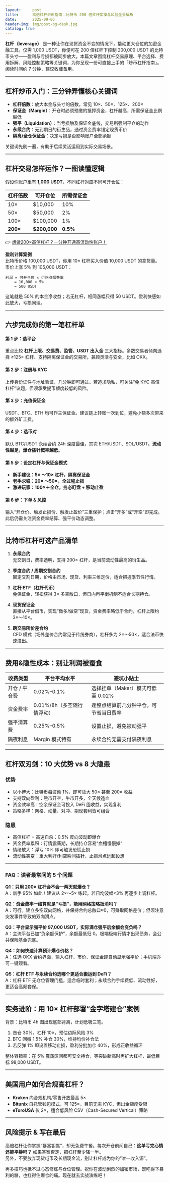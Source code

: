 ```yaml
---
layout:     post
title:      高倍杠杆炒币指南：比特币 200 倍杠杆实操与风险全景解析
date:       2025-09-05
header-img: img/post-bg-desk.jpg
catalog: true
---
```


**杠杆（leverage）** 是一种让你在现货资金不变的情况下，撬动更大仓位的加密金融工具。仅需 1,000 USDT，你便可在 200 倍杠杆下控制 200,000 USDT 的比特币头寸——盈利与亏损都被同步放大。本篇文章围绕杠杆交易原理、平台选择、费用拆解、风险控制策略等关键词，为你呈现一份可直接上手的「炒币杠杆指南」。阅读时间约 7 分钟，建议收藏备用。

---

## 杠杆炒币入门：三分钟弄懂核心关键词

- **杠杆倍数**：放大本金与头寸的倍数，常见 10×、50×、125×、200×  
- **保证金（Margin）**：开仓时必须预缴的抵押资金，杠杆越高，所需保证金比例越低  
- **强平（Liquidation）**：当亏损触及保证金底线，交易所强制平仓的动作  
- **永续合约**：无到期日的衍生品，通过资金费率锚定现货币价  
- **隔离/全仓保证金**：决定亏损是否影响账户全部余额

关键词先刷一遍，有助于后续灵活运用到实际交易场景。

---

## 杠杆交易怎样运作？一图读懂逻辑

假设你账户里有 **1,000 USDT**，不同杠杆对应不同可开仓位：

| 杠杆倍数 | 可开仓位 | 所需保证金 |
|---------|-----------|------------|
| 10×     | $10,000   | 10%        |
| 50×     | $50,000   | 2%         |
| 100×    | $100,000  | 1%         |
| **200×**| **$200,000**| **0.5%** |

👉 [想做200×高倍杠杆？一分钟开通高流动性账户！](https://okxdog.com/)

**盈利计算案例**  
比特币价格 100,000 USDT，你用 10× 杠杆买入价值 10,000 USDT 的拿货量。币价上涨 5% 到 105,000 USDT：

```
利润 = 可开仓位 × 价格涨幅费率
    = 10,000 × 5%
    = 500 USDT
```

这笔就是 50% 的本金净收益；若无杠杆，相同涨幅只得 50 USDT。盈利快感如此放大，亏损同理。

---

## 六步完成你的第一笔杠杆单

#### 第 1 步：选平台
重点比较 **杠杆上限、交易费、监管、USDT 出入金** 三大指标。多数交易者倾向选择 ≥125× 杠杆、支持隔离保证金的交易所，兼顾灵活与安全，比如 OKX。

#### 第 2 步：注册与 KYC
上传身份证件与地址验证，几分钟即可通过。若追求隐私，可关注“免 KYC 高倍杠杆”议题，但须承受提币额度较低的风险。

#### 第 3 步：充值保证金
USDT、BTC、ETH 均可作主保证金。建议链上转账一次到位，避免小额多次带来的额外矿工费。

#### 第 4 步：选币对
默认 BTC/USDT 永续合约 24h 深度最佳，其次 ETH/USDT、SOL/USDT。**流动性越足，爆仓插针概率越低**。

#### 第 5 步：设定杠杆与保证金模式
- **新手建议：5× ～10× 杠杆，隔离保证金**  
- **老手求稳：20× ～50×，全过程止损**  
- **激进玩家：100×＋全仓，务必盯盘 + 移动止盈**

#### 第 6 步：下单 & 风控
输入“开仓价、触发止损价、触发止盈价”三重保护；点击“开多”或“开空”即完成。此后仍需关注资金费率结算、强平价动态调整。

---

## 比特币杠杆可选产品清单

1. **永续合约**  
   无交割日，费率透明，支持 200× 杠杆，是当前流动性最高的衍生品。

2. **季度合约 / 周期交割合约**  
   固定交割日期，价格由市场、现货、利率三维定价，适合把握季节性行情。

3. **杠杆 ETF（杠杆代币）**  
   免保证金，轻松获得 3× 多空敞口，但日内再平衡机制不适合长期持仓。

4. **现货保证金**  
   直接从平台借币，实现“做多/做空”现货，资金费率略低于合约，杠杆上限约 3×～10×。

5. **跨交易所价差合约**  
   CFD 模式（场外差价合约常见于传统券商），杠杆多为 2×～50×，适合法币快速进出。

---

## 费用&隐性成本：别让利润被蚕食

| 收费类型 | 平台平均水平 | 避坑小贴士 |
|----------|--------------|------------|
| 开仓 / 平仓费 | 0.02%–0.1% | 选择挂单（Maker）模式可低至 0.02% |
| 资金费率 | 0.01%/8h（多空随行情浮动） | 逢整点结算前几分钟平仓，可节省当日费率 |
| 强平清算费 | 0.25%–0.5% | 设置止损，避免被动强平 |
| 隔夜利息 | Margin 模式特有 | 永续合约无需支付隔夜利息 |

---

## 杠杆双刃剑：10 大优势 vs 8 大隐患

### 优势
- 以小博大：比特币每波动 1%，即可放大 50× 甚至 200× 收益  
- 支持双向盈利：熊市开空，牛市开多，全天候造血  
- 资金效率高：空余保证金可投入 DeFi 囤收益，实现复利  
- 策略多样：网格、动量、对冲、期现套利皆可组合  

### 隐患
- 高倍杠杆 = 高速自杀：0.5% 反向波动即爆仓  
- 资金费率累积：行情震荡期，长期持仓容易“血槽慢慢掉”  
- 情绪放大：浮亏 10% 即可触发恐慌止损  
- 流动性突变：重大利好/利空瞬间插针，止损滑点远超设想  

---

### FAQ：读者最常问的 5 个问题

**Q1：只用 200× 杠杆会不会一两天就爆仓？**  
A：新手 95% 如此！建议从 2×～5× 练起，若日均波幅<3% 再逐步上调杠杆。

**Q2：资金费率一结算就是“亏损”，能用网格策略抵消吗？**  
A：可行。建立多空双向网格，并保持合约总敞口≈0，可赚取网格差价；但须注意突发事件导致的双向滑点。

**Q3：平台显示强平价 97,000 USDT，实际满仓强平后余额会变负吗？**  
A：主流平台已加“负余额保护”，余额最低归 0。极端极端行情才出现债务，会公共保险基金兜底。

**Q4：如何快速计算预计爆仓价格？**  
A：任选 OKX 合约界面，输入杠杆、市价、保证金即自动显示强平价；手机端亦可一键观看。

**Q5：杠杆 ETF 与永续合约选哪个更适合搬运到 DeFi？**  
A：杠杆 ETF 无仓位管理门槛，适合临时套利；永续合约手续费低、流动性好，更适合高频套保。

---

## 实务进阶：用 10× 杠杆部署“金字塔建仓”案例

背景：比特币 4h 图出现底部背离，计划低吸三笔。

1. 首仓 30%，杠杆 10×，预估边际风险 3%  
2. BTC 回撤 1.5% 补仓 30%，维持均价补仓法  
3. 若反弹 1% 即设置移动止损，盈利分批加仓 40%，形成正收益循环  

整体容错率：在 5% 震荡区间都可安全持仓，等突破新高时再扩大杠杆，最低目标 98,000 USDT。

---

## 美国用户如何合规高杠杆？

- **Kraken** 向合规机构/零售开放最高 5×  
- **Bitunix** 自托管钱包模式，可 125×，目前无需 KYC，但出金额度受限  
- **eToroUSA** 仅 2×，适合低风险 CSV（Cash-Secured Vertical）策略

---

## 风险提示 & 写在最后

高倍杠杆让你掌握“暴富钥匙”，却无免费午餐。每次开仓前问自己：**这单亏完心情还能平静吗？** 如果答案否定，把杠杆至少降一半。  
另外，不要放弃现货屯币及长期现金流，别让杠杆成为你的“唯一收入源”。

再多技巧也抵不过心态修炼与仓位管理。祝你在波动剧烈的加密市场，既吃得下暴利的糖，也扛得住爆仓的痛。现在就去实战演练吧！